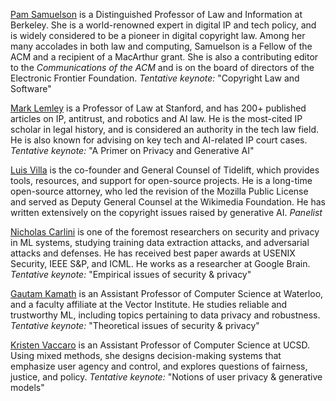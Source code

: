 [Pam Samuelson](https://www.law.berkeley.edu/our-faculty/faculty-profiles/pamela-samuelson/#tab_profile) is a Distinguished Professor of Law and Information at Berkeley. She is a world-renowned expert in digital IP and tech policy, and is widely considered to be a pioneer in digital copyright law. Among her many accolades in both law and computing, Samuelson is a Fellow of the ACM and a recipient of a MacArthur grant. She is also a contributing editor to the *Communications of the ACM* and is on the board of directors of the Electronic Frontier Foundation. *Tentative keynote:* "Copyright Law and Software"

[Mark Lemley](https://law.stanford.edu/directory/mark-a-lemley/) is a Professor of Law at Stanford, and has 200+ published articles on IP, antitrust, and robotics and AI law. He is the most-cited IP scholar in legal history, and is considered an authority in the tech law field. He is also known for advising on key tech and AI-related IP court cases. *Tentative keynote:* "A Primer on Privacy and Generative AI" 

[Luis Villa](https://lu.is/) is the co-founder and General Counsel of Tidelift, which provides tools, resources, and support for open-source projects. He is a long-time open-source attorney, who led the revision of the Mozilla Public License and served as Deputy General Counsel at the Wikimedia Foundation. He has written extensively on the copyright issues raised by generative AI. *Panelist*

[Nicholas Carlini](https://nicholas.carlini.com/) is one of the foremost researchers on security and privacy in ML systems, studying training data extraction attacks, and adversarial attacks and defenses. He has received best paper awards at USENIX Security, IEEE S&P, and ICML. He works as a researcher at Google Brain. *Tentative keynote:* "Empirical issues of security & privacy"

[Gautam Kamath](http://www.gautamkamath.com/) is an Assistant Professor of Computer Science at Waterloo, and a faculty affiliate at the Vector Institute. He studies reliable and trustworthy ML, including topics pertaining to data privacy and robustness. *Tentative keynote:* "Theoretical issues of security & privacy"

[Kristen Vaccaro](http://kvaccaro.com/) is an Assistant Professor of Computer Science at UCSD. Using mixed methods, she designs decision-making systems that emphasize user agency and control, and explores questions of fairness, justice, and policy. *Tentative keynote:* "Notions of user privacy & generative models"

<!-- is a researcher and Head of Policy Research at OpenAI. He is currently an Affiliate of the Centre for the Governance of AI and a member of the AI Task Force at the Center for a New American Security, and was formerly a Research Fellow at the University of Oxford's Future of Humanity Institute. *Tentative keynote:* "Evaluating safety for eploying generative AI" -->